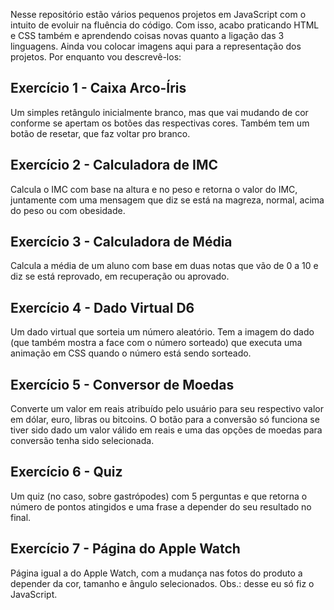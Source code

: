 Nesse repositório estão vários pequenos projetos em JavaScript com o intuito de evoluir na fluência do código. Com isso, acabo praticando HTML e CSS também e aprendendo coisas novas quanto a ligação das 3 linguagens.
Ainda vou colocar imagens aqui para a representação dos projetos. Por enquanto vou descrevê-los:

<h2>Exercício 1 - Caixa Arco-Íris</h2>
Um simples retângulo inicialmente branco, mas que vai mudando de cor conforme se apertam os botões das respectivas cores. Também tem um botão de resetar, que faz voltar pro branco.

<h2>Exercício 2 - Calculadora de IMC</h2>
Calcula o IMC com base na altura e no peso e retorna o valor do IMC, juntamente com uma mensagem que diz se está na magreza, normal, acima do peso ou com obesidade.

<h2>Exercício 3 - Calculadora de Média</h2>
Calcula a média de um aluno com base em duas notas que vão de 0 a 10 e diz se está reprovado, em recuperação ou aprovado.

<h2>Exercício 4 - Dado Virtual D6</h2>
Um dado virtual que sorteia um número aleatório. Tem a imagem do dado (que também mostra a face com o número sorteado) que executa uma animação em CSS quando o número está sendo sorteado.

<h2>Exercício 5 - Conversor de Moedas</h2>
Converte um valor em reais atribuído pelo usuário para seu respectivo valor em dólar, euro, libras ou bitcoins. O botão para a conversão só funciona se tiver sido dado um valor válido em reais e uma das opções de moedas para conversão tenha sido selecionada.

<h2>Exercício 6 - Quiz</h2>
Um quiz (no caso, sobre gastrópodes) com 5 perguntas e que retorna o número de pontos atingidos e uma frase a depender do seu resultado no final.

<h2>Exercício 7 - Página do Apple Watch</h2>
Página igual a do Apple Watch, com a mudança nas fotos do produto a depender da cor, tamanho e ângulo selecionados. Obs.: desse eu só fiz o JavaScript.
